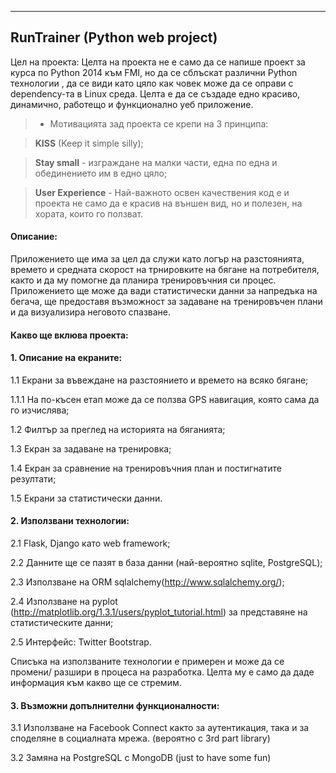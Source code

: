 
----------

RunTrainer (Python web project)
---------

Цел на проекта: Целта на проекта не е само да се напише проект за курса по Python 2014 към FMI, но да се сблъскат различни Python технологии , да се види като цяло как човек може да се оправи с dependency-та в Linux среда. Целта е да се създаде едно красиво, динамично, работещо и функционално уеб приложение.


> * Мотивацията зад проекта се крепи на 3 принципа:

> **KISS** (Keep it simple silly);

> **Stay small** - изграждане на малки части, една по една и oбединението им в едно цяло;

> **User Experience** - Най-важното освен качествения код е и проекта не само да е красив на външен вид, но и полезен, на хората, които го ползват.


#### <i class="icon-file"></i>Описание: 
Приложението ще има за цел да служи като логър на разстоянията, времето и средната скорост на трнировките на бягане на потребителя, както и да му помогне да планира тренировъчния си процес. Приложението ще може да вади статистически данни за напредъка на бегача, ще предоставя възможност за задаване на тренировъчен плани и да визуализира неговото спазване.


#### <i class="icon-file"></i>Какво ще вклюва проекта:
#### <i class="icon-file"></i>1. Описание на екраните:

1.1 Екрани за въвеждане на разстоянието и времето на всяко бягане;

1.1.1 На по-късен етап може да се ползва GPS навигация, която сама да го изчислява;

1.2 Филтър за преглед на историята на бяганията;

1.3 Екран за задаване на тренировка;

1.4 Екран за сравнение на тренировъчния план и постигнатите резултати;

1.5 Екрани за статистически данни.

#### <i class="icon-file"></i>2. Използвани технологии:
2.1 Flask, Django като web framework;

2.2 Данните ще се пазят в база данни (най-вероятно sqlite, PostgreSQL);

2.3 Използване на ORM sqlalchemy(http://www.sqlalchemy.org/);

2.4 Използване на pyplot (http://matplotlib.org/1.3.1/users/pyplot_tutorial.html) за представяне на статистическите данни;

2.5 Интерфейс: Twitter Bootstrap.

Списъка на използваните технологии е примерен и може да се промени/ разшири в процеса на разработка. Целта му е само да даде информация към какво ще се стремим.

#### <i class="icon-file"></i>3. Възможни допълнителни функционалности:
 3.1 Използване на Facebook Connect  както за аутентикация, така и за споделяне в социалната мрежа. (вероятно с 3rd part library)
 
3.2 Замяна на PostgreSQL с MongoDB (just to have some fun)
